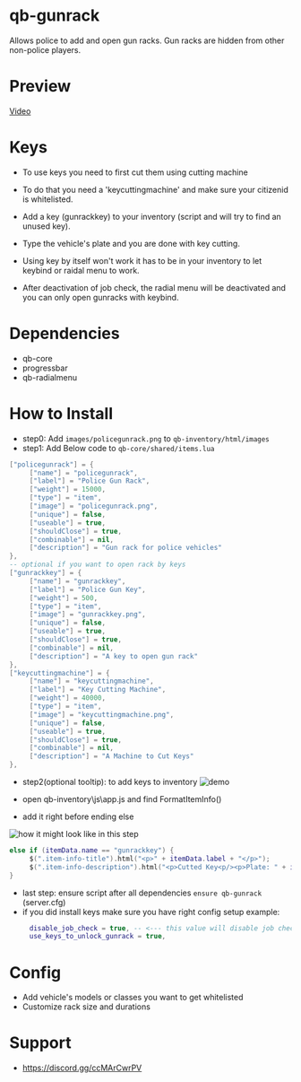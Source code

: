 # qb-gunrack

Allows police to add and open gun racks.
Gun racks are hidden from other non-police players.

# Preview

[Video](https://youtu.be/7xqfX3gC_po)

# Keys

- To use keys you need to first cut them using cutting machine
- To do that you need a 'keycuttingmachine' and make sure your citizenid is whitelisted.
- Add a key (gunrackkey) to your inventory (script and will try to find an unused key).
- Type the vehicle's plate and you are done with key cutting.

- Using key by itself won't work it has to be in your inventory to let keybind or raidal menu to work.
- After deactivation of job check, the radial menu will be deactivated and you can only open gunracks with keybind.

# Dependencies

- qb-core
- progressbar
- qb-radialmenu

# How to Install

- step0: Add `images/policegunrack.png` to `qb-inventory/html/images`
- step1: Add Below code to `qb-core/shared/items.lua`

```lua
["policegunrack"] = {
     ["name"] = "policegunrack",
     ["label"] = "Police Gun Rack",
     ["weight"] = 15000,
     ["type"] = "item",
     ["image"] = "policegunrack.png",
     ["unique"] = false,
     ["useable"] = true,
     ["shouldClose"] = true,
     ["combinable"] = nil,
     ["description"] = "Gun rack for police vehicles"
},
-- optional if you want to open rack by keys
["gunrackkey"] = {
     ["name"] = "gunrackkey",
     ["label"] = "Police Gun Key",
     ["weight"] = 500,
     ["type"] = "item",
     ["image"] = "gunrackkey.png",
     ["unique"] = false,
     ["useable"] = true,
     ["shouldClose"] = true,
     ["combinable"] = nil,
     ["description"] = "A key to open gun rack"
},
["keycuttingmachine"] = {
     ["name"] = "keycuttingmachine",
     ["label"] = "Key Cutting Machine",
     ["weight"] = 40000,
     ["type"] = "item",
     ["image"] = "keycuttingmachine.png",
     ["unique"] = false,
     ["useable"] = true,
     ["shouldClose"] = true,
     ["combinable"] = nil,
     ["description"] = "A Machine to Cut Keys"
},
```

- step2(optional tooltip): to add keys to inventory
  ![demo](https://raw.githubusercontent.com/swkeep/qb-gunrack/main/.github/images/policekeys_qb_inventory_demo.jpg)

- open qb-inventory\js\app.js and find FormatItemInfo()
- add it right before ending else

![how it might look like in this step](https://raw.githubusercontent.com/swkeep/qb-gunrack/main/.github/images/inventory.PNG)

```lua
else if (itemData.name == "gunrackkey") {
     $(".item-info-title").html("<p>" + itemData.label + "</p>");
     $(".item-info-description").html("<p>Cutted Key<p/><p>Plate: " + itemData.info.plate + "</p>");
}
```

- last step: ensure script after all dependencies `ensure qb-gunrack` (server.cfg)
- if you did install keys make sure you have right config setup example:

```lua
     disable_job_check = true, -- <--- this value will disable job check
     use_keys_to_unlock_gunrack = true,
```

# Config

- Add vehicle's models or classes you want to get whitelisted
- Customize rack size and durations

# Support

- https://discord.gg/ccMArCwrPV
